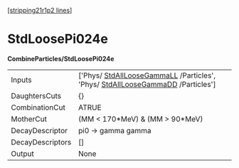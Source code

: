 [[stripping21r1p2 lines]](./stripping21r1p2-commonparticles)

# StdLoosePi024e

**CombineParticles/StdLoosePi024e**

|                  |                                                                                                                                                                  |
|------------------|------------------------------------------------------------------------------------------------------------------------------------------------------------------|
| Inputs           | ['Phys/ [StdAllLooseGammaLL](./stripping21r1p2-stdallloosegammall) /Particles', 'Phys/ [StdAllLooseGammaDD](./stripping21r1p2-stdallloosegammadd) /Particles'] |
| DaughtersCuts    | {}                                                                                                                                                               |
| CombinationCut   | ATRUE                                                                                                                                                            |
| MotherCut        | (MM \< 170\*MeV) & (MM \> 90\*MeV)                                                                                                                               |
| DecayDescriptor  | pi0 -\> gamma gamma                                                                                                                                              |
| DecayDescriptors | []                                                                                                                                                             |
| Output           | None                                                                                                                                                             |
